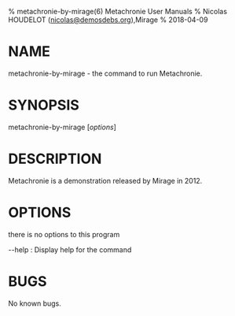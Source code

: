 % metachronie-by-mirage(6) Metachronie User Manuals
% Nicolas HOUDELOT (nicolas@demosdebs.org),Mirage
% 2018-04-09

# NAME
metachronie-by-mirage - the command to run Metachronie.

# SYNOPSIS
metachronie-by-mirage [*options*]

# DESCRIPTION
Metachronie is a demonstration released by Mirage in 2012.

# OPTIONS
there is no options to this program

\--help
:   Display help for the command

# BUGS
No known bugs.
